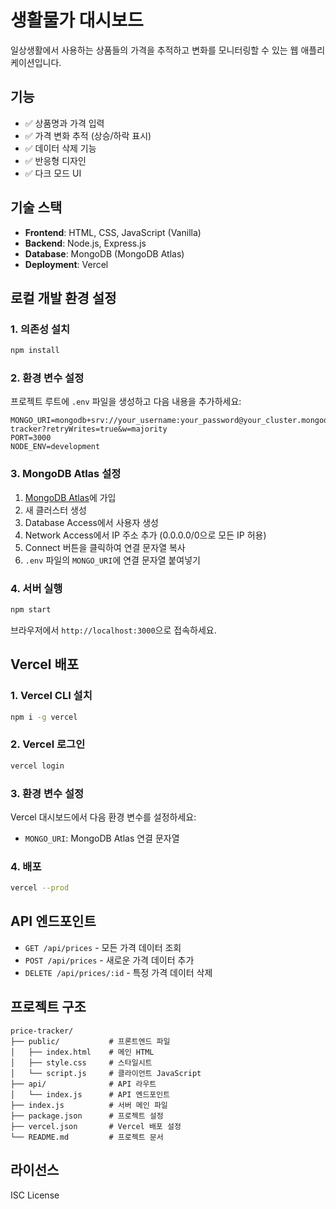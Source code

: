 # 생활물가 대시보드

일상생활에서 사용하는 상품들의 가격을 추적하고 변화를 모니터링할 수 있는 웹 애플리케이션입니다.

## 기능

- ✅ 상품명과 가격 입력
- ✅ 가격 변화 추적 (상승/하락 표시)
- ✅ 데이터 삭제 기능
- ✅ 반응형 디자인
- ✅ 다크 모드 UI

## 기술 스택

- **Frontend**: HTML, CSS, JavaScript (Vanilla)
- **Backend**: Node.js, Express.js
- **Database**: MongoDB (MongoDB Atlas)
- **Deployment**: Vercel

## 로컬 개발 환경 설정

### 1. 의존성 설치
```bash
npm install
```

### 2. 환경 변수 설정
프로젝트 루트에 `.env` 파일을 생성하고 다음 내용을 추가하세요:

```env
MONGO_URI=mongodb+srv://your_username:your_password@your_cluster.mongodb.net/price-tracker?retryWrites=true&w=majority
PORT=3000
NODE_ENV=development
```

### 3. MongoDB Atlas 설정
1. [MongoDB Atlas](https://www.mongodb.com/atlas)에 가입
2. 새 클러스터 생성
3. Database Access에서 사용자 생성
4. Network Access에서 IP 주소 추가 (0.0.0.0/0으로 모든 IP 허용)
5. Connect 버튼을 클릭하여 연결 문자열 복사
6. `.env` 파일의 `MONGO_URI`에 연결 문자열 붙여넣기

### 4. 서버 실행
```bash
npm start
```

브라우저에서 `http://localhost:3000`으로 접속하세요.

## Vercel 배포

### 1. Vercel CLI 설치
```bash
npm i -g vercel
```

### 2. Vercel 로그인
```bash
vercel login
```

### 3. 환경 변수 설정
Vercel 대시보드에서 다음 환경 변수를 설정하세요:
- `MONGO_URI`: MongoDB Atlas 연결 문자열

### 4. 배포
```bash
vercel --prod
```

## API 엔드포인트

- `GET /api/prices` - 모든 가격 데이터 조회
- `POST /api/prices` - 새로운 가격 데이터 추가
- `DELETE /api/prices/:id` - 특정 가격 데이터 삭제

## 프로젝트 구조

```
price-tracker/
├── public/           # 프론트엔드 파일
│   ├── index.html    # 메인 HTML
│   ├── style.css     # 스타일시트
│   └── script.js     # 클라이언트 JavaScript
├── api/              # API 라우트
│   └── index.js      # API 엔드포인트
├── index.js          # 서버 메인 파일
├── package.json      # 프로젝트 설정
├── vercel.json       # Vercel 배포 설정
└── README.md         # 프로젝트 문서
```

## 라이선스

ISC License 